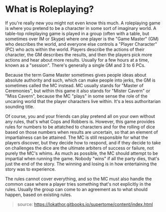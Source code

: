 # What is Roleplaying?

If you're really new you might not even know this much. A roleplaying game is where you pretend to be a character in some sort of imaginary world. A table-top roleplaying game is played in a group (often with a table, but sometimes over IM or Skype) where one player is the "Game Master" (GM) who describes the world, and everyone else controls a "Player Character" (PC) who acts within the world. Players describe the actions of their character, the GM describes the results, and then the players pick more actions and hear about more results. Usually for a few hours at a time, known as a "session". There's generally a single GM and 3 to 6 PCs.

Because the term Game Master sometimes gives people ideas about absolute authority and such, which can make people into jerks, the GM is sometimes called the MC instead. MC usually stands for "Master of Ceremonies", but within this game it also stands for "Mister Cavern" or "Miss Cavern", because the MC "plays" in some sense the role of the uncaring world that the player characters live within. It's a less authoritarian sounding title.

Of course, you and your friends can play pretend all on your own without any rules, that's what Cops and Robbers is. However, this game provides rules for numbers to be attatched to characters and for the rolling of dice based on those numbers when results are uncertain, so that an element of impartialness can be attained. The MC is still responsible for what the players discover, but they decide how to respond, and if they decide to take on challenges the dice are the ultimate arbiters of success or failure, not purely the MC's whims. As much as possible, the MC should attempt to be impartial when running the game. Nobody "wins" if all the party dies, that's just the end of the story. The winning and losing is in how entertaining the story was to experience.

The rules cannot cover everything, and so the MC must also handle the common case where a player tries something that's not explicitly in the rules. Usually the group can come to an agreement as to what should happen, based on existing rules.

> source: https://lokathor.gitbooks.io/supertome/content/index.html
